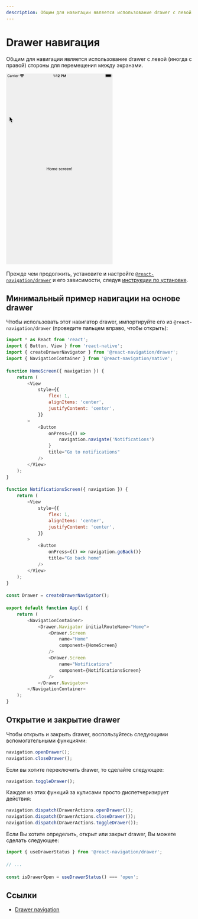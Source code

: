 ```yaml
---
description: Общим для навигации является использование drawer с левой (иногда с правой) стороны для перемещения между экранами
---
```


# Drawer навигация

Общим для навигации является использование drawer с левой (иногда с правой) стороны для перемещения между экранами.

![Drawer navigation](drawer.apng)

Прежде чем продолжить, установите и настройте [`@react-navigation/drawer`](https://github.com/react-navigation/react-navigation/tree/main/packages/drawer) и его зависимости, следуя [инструкции по установке](drawer-navigator.md#installation).

## Минимальный пример навигации на основе drawer

Чтобы использовать этот навигатор drawer, импортируйте его из `@react-navigation/drawer` (проведите пальцем вправо, чтобы открыть):

```js
import * as React from 'react';
import { Button, View } from 'react-native';
import { createDrawerNavigator } from '@react-navigation/drawer';
import { NavigationContainer } from '@react-navigation/native';

function HomeScreen({ navigation }) {
    return (
        <View
            style={{
                flex: 1,
                alignItems: 'center',
                justifyContent: 'center',
            }}
        >
            <Button
                onPress={() =>
                    navigation.navigate('Notifications')
                }
                title="Go to notifications"
            />
        </View>
    );
}

function NotificationsScreen({ navigation }) {
    return (
        <View
            style={{
                flex: 1,
                alignItems: 'center',
                justifyContent: 'center',
            }}
        >
            <Button
                onPress={() => navigation.goBack()}
                title="Go back home"
            />
        </View>
    );
}

const Drawer = createDrawerNavigator();

export default function App() {
    return (
        <NavigationContainer>
            <Drawer.Navigator initialRouteName="Home">
                <Drawer.Screen
                    name="Home"
                    component={HomeScreen}
                />
                <Drawer.Screen
                    name="Notifications"
                    component={NotificationsScreen}
                />
            </Drawer.Navigator>
        </NavigationContainer>
    );
}
```

## Открытие и закрытие drawer

Чтобы открыть и закрыть drawer, воспользуйтесь следующими вспомогательными функциями:

```js
navigation.openDrawer();
navigation.closeDrawer();
```

Если вы хотите переключить drawer, то сделайте следующее:

```js
navigation.toggleDrawer();
```

Каждая из этих функций за кулисами просто диспетчеризирует действия:

```js
navigation.dispatch(DrawerActions.openDrawer());
navigation.dispatch(DrawerActions.closeDrawer());
navigation.dispatch(DrawerActions.toggleDrawer());
```

Если Вы хотите определить, открыт или закрыт drawer, Вы можете сделать следующее:

```js
import { useDrawerStatus } from '@react-navigation/drawer';

// ...

const isDrawerOpen = useDrawerStatus() === 'open';
```

## Ссылки

-   [Drawer navigation](https://reactnavigation.org/docs/drawer-based-navigation)
